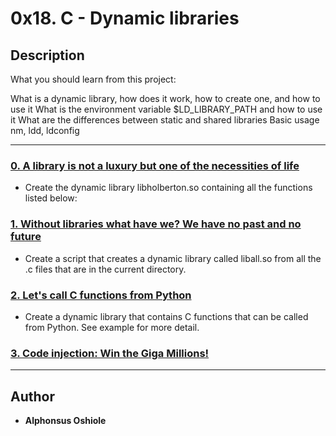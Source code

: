 # 0x18. C - Dynamic libraries

## Description
What you should learn from this project:

What is a dynamic library, how does it work, how to create one, and how to use it
What is the environment variable $LD_LIBRARY_PATH and how to use it
What are the differences between static and shared libraries
Basic usage nm, ldd, ldconfig

---

### [0. A library is not a luxury but one of the necessities of life](./libholberton.so)
* Create the dynamic library libholberton.so containing all the functions listed below:


### [1. Without libraries what have we? We have no past and no future](./1-create_dynamic_lib.sh)
* Create a script that creates a dynamic library called liball.so from all the .c files that are in the current directory.

### [2. Let's call C functions from Python](./100-operations.so)
* Create a dynamic library that contains C functions that can be called from Python. See example for more detail.

### [3. Code injection: Win the Giga Millions!](./101-make_me_win.sh)


---

## Author
* **Alphonsus Oshiole**
